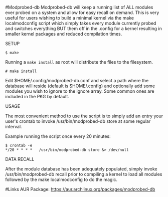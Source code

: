 #Modprobed-db
Modprobed-db will keep a running list of ALL modules ever probed on a system and allow for easy recall on demand. This is very useful for users wishing to build a minimal kernel via the make localmodconfig script which simply takes every module currently probed and switches everything BUT them off in the .config for a kernel resulting in smaller kernel packages and reduced compilation times.

SETUP

    $ make
Running a `make install` as root will distribute the files to the filesystem.

    # make install

Edit $HOME/.config/modprobed-db.conf and select a path where the database will reside (default is $HOME/.config)
and optionally add some modules you wish to ignore to the ignore array. Some common ones are included in the PKG by default.

USAGE

The most convenient method to use the script is to simply add an entry your user's crontab to invoke
/usr/bin/modprobed-db store at some regular interval.

Example running the script once every 20 minutes:

	$ crontab -e
	*/20 * * * *   /usr/bin/modprobed-db store &> /dev/null

DATA RECALL

After the module database has been adequately populated, simply invoke /usr/bin/modprobed-db recall prior to compiling a kernel to load all modules followed by the make localmodconfig to do the magic.

#Links
AUR Package: https://aur.archlinux.org/packages/modprobed-db
